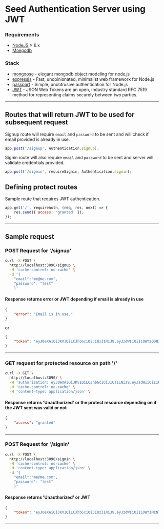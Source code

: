# Seed Authentication Server using JWT

### Requirements
* [NodeJS](https://nodejs.org/en/) > 6.x
* [Mongodb](https://www.mongodb.com)

### Stack
* [mongoose](http://mongoosejs.com/) - elegant mongodb object modeling for node.js
* [expressjs](https://expressjs.com/) - Fast, unopinionated, minimalist web framework for Node.js
* [passport](http://www.passportjs.org/) - Simple, unobtrusive authentication for Node.js
* [JWT](https://jwt.io/) - JSON Web Tokens are an open, industry standard RFC 7519 method for representing claims securely between two parties.

---
## Routes that will return JWT to be used for subsequent request
Signup route will require `email` and `password` to be sent and will check if email provided is already in use.
```javascript
app.post('/signup', Authentication.signup);
```

Signin route will also require `email` and `password` to be sent and server will validate credentials provided.
```javascript
app.post('/signin', requireSignin, Authentication.signin);
```


## Defining protect routes
Sample route that requires JWT authentication.
```javascript
app.get('/', requireAuth, (req, res, next) => {
    res.send({ access: 'granted' });
});
```

---

## Sample request
### POST Request for '/signup'
```bash
curl -X POST \
  http://localhost:3090/signup \
  -H 'cache-control: no-cache' \
  -d '{
	"email":"me@me.com",
	"password": "test"
    }'
```

#### Response returns error or JWT depending if email is already in use
```json
{
    "error": "Email is in use."
}
```

or

```json
{
    "token": "eyJ0eXAiOiJKV1QiLCJhbGciOiJIUzI1NiJ9.eyJzdWIiOiI1OWYzODQxYTY5MjFhYjI3ZWJlODY0NDciLCJpYXQiOjE1MDkxMzEyOTAzMzgsImVtYWlsIjoibWVAbWUyLmNvbSJ9.sLG8rCopHvDsFD_3eHeJ7Lja9vKYWNj1py4DrukBv8g"
}
```

---

### GET request for protected resource on path '/'
```bash
curl -X GET \
  http://localhost:3090/ \
  -H 'authorization: eyJ0eXAiOiJKV1QiLCJhbGciOiJIUzI1NiJ9.eyJzdWIiOiI1OWYzNmQwNzg5ZTYwNTFlN2FkZjY2ZTkiLCJpYXQiOjE1MDkxMjUzODMyMTQsImVtYWlsIjoiYnV0dHRlcjJAZXh4YW1wbGUuY29tIn0.sWrBHQ85ErGQF1lZ18qB8LGfKutAOgXifbb8yX9b0Ds' \
  -H 'cache-control: no-cache' \
  -H 'content-type: application/json' \
```

#### Response returns 'Unauthorized' or the protect resource depending on if the JWT sent was valid or not

```json
{
    "access": "granted"
}
```

---

### POST Request for '/signin'
```bash
curl -X POST \
  http://localhost:3090/signin \
  -H 'cache-control: no-cache' \
  -H 'content-type: application/json' \
  -d '{
	"email":"me@me.com",
	"password": "test"
    }'
```

#### Response returns 'Unauthorized' or JWT
```json 
{
    "token": "eyJ0eXAiOiJKV1QiLCJhbGciOiJIUzI1NiJ9.eyJzdWIiOiI1OWYzNzNlMjA1MWY0NzIyNTc0YWY1ZTkiLCJpYXQiOjE1MDkxMjg0MjczNTcsImVtYWlsIjoibWVAbWUuY29tIn0.XPFY88mQZUPSibLV6COdGeHtZf6ZoYp2NKV-cX0llw4"
}
```

---


